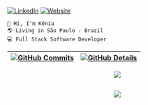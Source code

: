 [![LinkedIn](https://img.shields.io/badge/LinkedIn-blue?style=for-the-badge&logo=Linkedin&logoColor=white)](https://linkedin.com/in/keniac)
[![Website](https://img.shields.io/badge/website-green?style=for-the-badge)](https://keniacaroline-dev.vercel.app)


```
👋 Hi, I'm Kênia
🌎 Living in São Paulo - Brazil
💻 Full Stack Software Developer
```

  
 | [![GitHub Commits](http://github-profile-summary-cards.vercel.app/api/cards/productive-time?username=euukc&theme=github_dark&utcOffset=-3)](https://github.com/vn7n24fzkq/github-profile-summary-cards) | [![GitHub Details](http://github-profile-summary-cards.vercel.app/api/cards/profile-details?username=euukc&theme=github_dark)](https://github.com/vn7n24fzkq/github-profile-summary-cards) |  
 | ----------- | ----------- |


 
  <div align="center" >
<a href="https://skillicons.dev"   >
  <img src="https://skillicons.dev/icons?i=html,css,javascript,react,next,express,tailwind,figma,mongodb,firebase,node,go,python,c#" />
</a>
  <br />

  </div>

 
##
   <div align="center" >
     <img src="https://github-profile-trophy.vercel.app/?username=euukc&row=1&column=6&theme=darkhub&margin-w=15&margin-h=15"/>
  </div>
